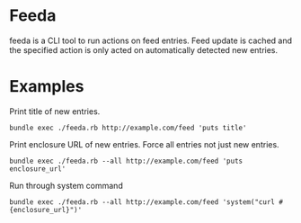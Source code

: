 # Feeda

feeda is a CLI tool to run actions on feed entries. Feed update is cached and the specified action is only acted on automatically detected new entries.

# Examples

Print title of new entries.

```
bundle exec ./feeda.rb http://example.com/feed 'puts title'
```

Print enclosure URL of new entries. Force all entries not just new entries.

```
bundle exec ./feeda.rb --all http://example.com/feed 'puts enclosure_url'
```

Run through system command

```
bundle exec ./feeda.rb --all http://example.com/feed 'system("curl #{enclosure_url}")'
```


